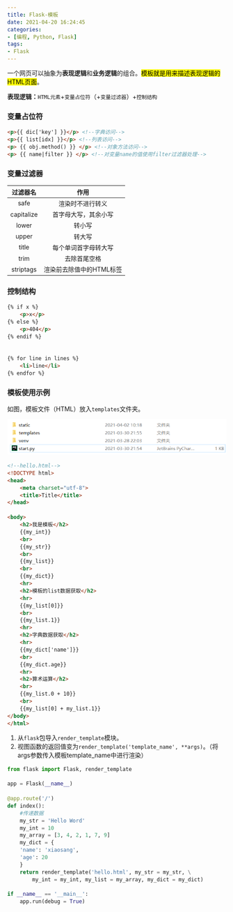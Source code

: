 ```yaml
---
title: Flask-模板
date: 2021-04-20 16:24:45
categories:
- [编程, Python, Flask]
tags:
- Flask
---
```


一个网页可以抽象为**表现逻辑**和**业务逻辑**的组合。<mark>模板就是用来描述表现逻辑的HTML页面</mark>。

**表现逻辑：**`HTML元素`+`变量占位符`（+`变量过滤器`）+`控制结构`

### 变量占位符

```html
<p>{{ dic['key'] }}</p> <!--字典访问-->
<p>{{ list[idx] }}</p> <!--列表访问-->
<p> {{ obj.method() }} </p> <!--对象方法访问-->
<p> {{ name|filter }} </p> <!--对变量name的值使用filter过滤器处理-->
```

### 变量过滤器

|  过滤器名  |           作用           |
| :--------: | :----------------------: |
|    safe    |     渲染时不进行转义     |
| capitalize |   首字母大写，其余小写   |
|   lower    |          转小写          |
|   upper    |          转大写          |
|   title    |   每个单词首字母转大写   |
|    trim    |       去除首尾空格       |
| striptags  | 渲染前去除值中的HTML标签 |

### 控制结构

```html
{% if x %}
	<p>x</p>
{% else %}
	<p>404</p>
{% endif %}


{% for line in lines %}
	<li>line</li>
{% endfor %}
```

### 模板使用示例

如图，模板文件（HTML）放入`templates`文件夹。

![Flask项目结构](https://raw.githubusercontent.com/safeanimal/PicGo/main/img/image-20210420164629452.png)

```html
<!--hello.html-->
<!DOCTYPE html>
<head>
	<meta charset="utf-8">
	<title>Title</title>
</head>

<body>
	<h2>我是模板</h2>
	{{my_int}}
	<br>
	{{my_str}}
	<br>
	{{my_list}}
	<br>
	{{my_dict}}
	<hr>
	<h2>模板的list数据获取</h2>
	<hr>
	{{my_list[0]}}
	<br>
	{{my_list.1}}
	<hr>
	<h2>字典数据获取</h2>
	<hr>
	{{my_dict['name']}}
	<br>
	{{my_dict.age}}
	<hr>
	<h2>算术运算</h2>
	<br>
	{{my_list.0 + 10}}
	<br>
	{{my_list[0] + my_list.1}}
</body>
</html>

```

1. 从`flask`包导入`render_template`模块。
2. 视图函数的返回值变为`render_template('template_name', **args)`。（将args参数传入模板template_name中进行渲染）

```python
from flask import Flask, render_template

app = Flask(__name__)

@app.route('/')
def index():
	#传递数据
	my_str = 'Hello Word'
	my_int = 10
	my_array = [3, 4, 2, 1, 7, 9]
	my_dict = {
	'name': 'xiaosang',
	'age': 20
	}
	return render_template('hello.html', my_str = my_str, \
		my_int = my_int, my_list = my_array, my_dict = my_dict)

if __name__ == '__main__':
	app.run(debug = True)
```


